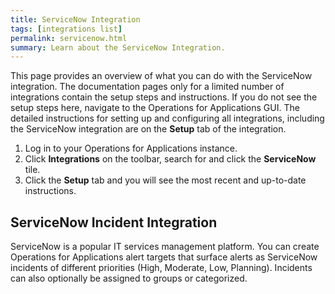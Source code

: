 ```yaml
---
title: ServiceNow Integration
tags: [integrations list]
permalink: servicenow.html
summary: Learn about the ServiceNow Integration.
---
```


This page provides an overview of what you can do with the ServiceNow integration. The documentation pages only for a limited number of integrations contain the setup steps and instructions. If you do not see the setup steps here, navigate to the Operations for Applications GUI. The detailed instructions for setting up and configuring all integrations, including the ServiceNow integration are on the **Setup** tab of the integration.

1. Log in to your Operations for Applications instance. 
2. Click **Integrations** on the toolbar, search for and click the **ServiceNow** tile. 
3. Click the **Setup** tab and you will see the most recent and up-to-date instructions.

## ServiceNow Incident Integration

ServiceNow is a popular IT services management platform. You can create Operations for Applications alert targets that surface alerts as ServiceNow incidents of different priorities (High, Moderate, Low, Planning).
Incidents can also optionally be assigned to groups or categorized.



